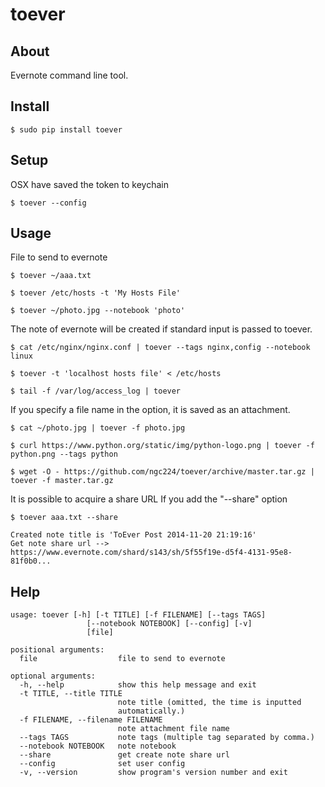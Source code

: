 toever
=======

About
-----
Evernote command line tool.

Install
-----
    $ sudo pip install toever

Setup
-----
OSX have saved the token to keychain

    $ toever --config

Usage
-----
File to send to evernote

    $ toever ~/aaa.txt

    $ toever /etc/hosts -t 'My Hosts File'

    $ toever ~/photo.jpg --notebook 'photo'
    
The note of evernote will be created if standard input is passed to toever.

    $ cat /etc/nginx/nginx.conf | toever --tags nginx,config --notebook linux

    $ toever -t 'localhost hosts file' < /etc/hosts
    
    $ tail -f /var/log/access_log | toever

If you specify a file name in the option, it is saved as an attachment.

    $ cat ~/photo.jpg | toever -f photo.jpg

    $ curl https://www.python.org/static/img/python-logo.png | toever -f python.png --tags python

    $ wget -O - https://github.com/ngc224/toever/archive/master.tar.gz | toever -f master.tar.gz

It is possible to acquire a share URL If you add the "--share" option

    $ toever aaa.txt --share

    Created note title is 'ToEver Post 2014-11-20 21:19:16'
    Get note share url --> https://www.evernote.com/shard/s143/sh/5f55f19e-d5f4-4131-95e8-81f0b0...

Help
-----
    usage: toever [-h] [-t TITLE] [-f FILENAME] [--tags TAGS]
                     [--notebook NOTEBOOK] [--config] [-v]
                     [file]
    
    positional arguments:
      file                  file to send to evernote
    
    optional arguments:
      -h, --help            show this help message and exit
      -t TITLE, --title TITLE
                            note title (omitted, the time is inputted
                            automatically.)
      -f FILENAME, --filename FILENAME
                            note attachment file name
      --tags TAGS           note tags (multiple tag separated by comma.)
      --notebook NOTEBOOK   note notebook
      --share               get create note share url
      --config              set user config
      -v, --version         show program's version number and exit
